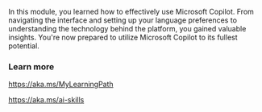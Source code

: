 In this module, you learned how to effectively use Microsoft Copilot. From navigating the interface and setting up your language preferences to understanding the technology behind the platform, you gained valuable insights. You're now prepared to utilize Microsoft Copilot to its fullest potential. 

### Learn more

<https://aka.ms/MyLearningPath>

<https://aka.ms/ai-skills>